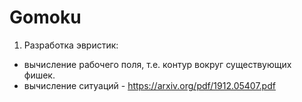 # Gomoku


1. Разработка эвристик:
- вычисление рабочего поля, т.е. контур вокруг существующих фишек.
- вычисление ситуаций - https://arxiv.org/pdf/1912.05407.pdf